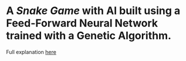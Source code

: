# A <i>Snake Game</i> with AI built using a Feed-Forward Neural Network trained with a Genetic Algorithm.
Full explanation <a href="https://www.andreapollastro.it/snake/index.html">here</a> 
